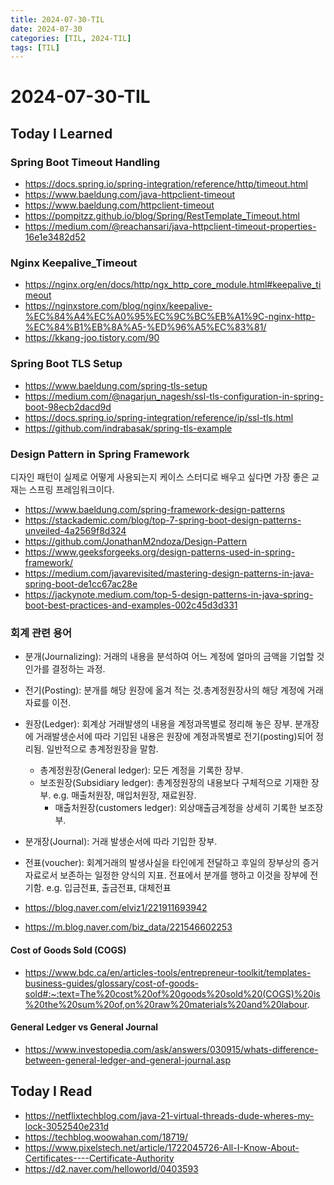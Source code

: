 ```yaml
---
title: 2024-07-30-TIL
date: 2024-07-30
categories: [TIL, 2024-TIL]
tags: [TIL]
---
```


# 2024-07-30-TIL

## Today I Learned

### Spring Boot Timeout Handling

- https://docs.spring.io/spring-integration/reference/http/timeout.html
- https://www.baeldung.com/java-httpclient-timeout
- https://www.baeldung.com/httpclient-timeout
- https://pompitzz.github.io/blog/Spring/RestTemplate_Timeout.html
- https://medium.com/@reachansari/java-httpclient-timeout-properties-16e1e3482d52

### Nginx Keepalive_Timeout

- https://nginx.org/en/docs/http/ngx_http_core_module.html#keepalive_timeout
- https://nginxstore.com/blog/nginx/keepalive-%EC%84%A4%EC%A0%95%EC%9C%BC%EB%A1%9C-nginx-http-%EC%84%B1%EB%8A%A5-%ED%96%A5%EC%83%81/
- https://kkang-joo.tistory.com/90

### Spring Boot TLS Setup

- https://www.baeldung.com/spring-tls-setup
- https://medium.com/@nagarjun_nagesh/ssl-tls-configuration-in-spring-boot-98ecb2dacd9d
- https://docs.spring.io/spring-integration/reference/ip/ssl-tls.html
- https://github.com/indrabasak/spring-tls-example

### Design Pattern in Spring Framework

디자인 패턴이 실제로 어떻게 사용되는지 케이스 스터디로 배우고 싶다면 가장 좋은 교재는 스프링 프레임워크이다.

- https://www.baeldung.com/spring-framework-design-patterns
- https://stackademic.com/blog/top-7-spring-boot-design-patterns-unveiled-4a2569f8d324
- https://github.com/JonathanM2ndoza/Design-Pattern
- https://www.geeksforgeeks.org/design-patterns-used-in-spring-framework/
- https://medium.com/javarevisited/mastering-design-patterns-in-java-spring-boot-de1cc67ac28e
- https://jackynote.medium.com/top-5-design-patterns-in-java-spring-boot-best-practices-and-examples-002c45d3d331

### 회계 관련 용어

- 분개(Journalizing): 거래의 내용을 분석하여 어느 계정에 얼마의 금액을 기업할 것인가를 결정하는 과정.
- 전기(Posting): 분개를 해당 원장에 옮겨 적는 것.총계정원장사의 해당 계정에 거래자료를 이전.
- 원장(Ledger): 회계상 거래발생의 내용을 계정과목별로 정리해 놓은 장부. 분개장에 거래발생순서에 따라 기입된 내용은 원장에 계정과목별로 전기(posting)되어 정리됨. 일반적으로 총계정원장을 말함.
    - 총계정원장(General ledger): 모든 계정을 기록한 장부.
    - 보조원장(Subsidiary ledger): 총계정원장의 내용보다 구체적으로 기재한 장부. e.g. 매출처원장, 매입처원장, 재료원장.
        - 매출처원장(customers ledger): 외상매출금계정을 상세히 기록한 보조장부.
- 분개장(Journal): 거래 발생순서에 따라 기입한 장부.
- 전표(voucher): 회계거래의 발생사실을 타인에게 전달하고 후일의 장부상의 증거자료로서 보존하는 일정한 양식의 지표.
    전표에서 분개를 행하고 이것을 장부에 전기함. e.g. 입금전표, 출금전표, 대체전표

- https://blog.naver.com/elviz1/221911693942
- https://m.blog.naver.com/biz_data/221546602253

#### Cost of Goods Sold (COGS)

- https://www.bdc.ca/en/articles-tools/entrepreneur-toolkit/templates-business-guides/glossary/cost-of-goods-sold#:~:text=The%20cost%20of%20goods%20sold%20(COGS)%20is%20the%20sum%20of,on%20raw%20materials%20and%20labour.

#### General Ledger vs General Journal

- https://www.investopedia.com/ask/answers/030915/whats-difference-between-general-ledger-and-general-journal.asp

## Today I Read

- https://netflixtechblog.com/java-21-virtual-threads-dude-wheres-my-lock-3052540e231d
- https://techblog.woowahan.com/18719/
- https://www.pixelstech.net/article/1722045726-All-I-Know-About-Certificates----Certificate-Authority
- https://d2.naver.com/helloworld/0403593